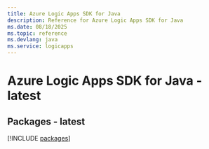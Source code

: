 ```yaml
---
title: Azure Logic Apps SDK for Java
description: Reference for Azure Logic Apps SDK for Java
ms.date: 08/18/2025
ms.topic: reference
ms.devlang: java
ms.service: logicapps
---
```

# Azure Logic Apps SDK for Java - latest
## Packages - latest
[!INCLUDE [packages](logic-apps-index.md)]